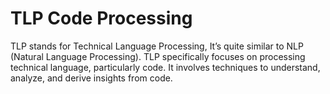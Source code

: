 # TLP Code Processing

TLP stands for Technical Language Processing, It’s quite similar to NLP (Natural Language Processing). TLP specifically focuses on processing technical language, particularly code. It involves techniques to understand, analyze, and derive insights from code.
